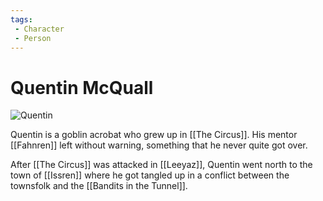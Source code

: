 ```yaml
---
tags:
 - Character
 - Person
---
```


# Quentin McQuall

![Quentin](quentin.png)

Quentin is a goblin acrobat who grew up in [[The Circus]].
His mentor [[Fahnren]] left without warning, something that he never quite got over.

After [[The Circus]] was attacked in [[Leeyaz]], Quentin went north to the town of [[Issren]] where he got tangled up in a conflict between the townsfolk and the [[Bandits in the Tunnel]].